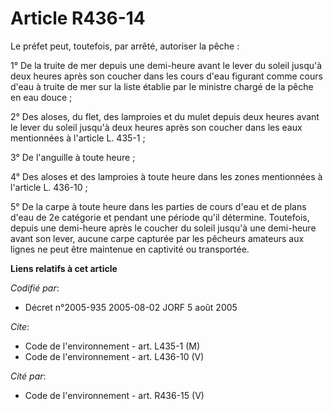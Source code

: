 # Article R436-14

Le préfet peut, toutefois, par arrêté, autoriser la pêche :

1° De la truite de mer depuis une demi-heure avant le lever du soleil jusqu'à deux heures après son coucher dans les cours
d'eau figurant comme cours d'eau à truite de mer sur la liste établie par le ministre chargé de la pêche en eau douce ;

2° Des aloses, du flet, des lamproies et du mulet depuis deux heures avant le lever du soleil jusqu'à deux heures après son
coucher dans les eaux mentionnées à l'article L. 435-1 ;

3° De l'anguille à toute heure ;

4° Des aloses et des lamproies à toute heure dans les zones mentionnées à l'article L. 436-10 ;

5° De la carpe à toute heure dans les parties de cours d'eau et de plans d'eau de 2e catégorie et pendant une période qu'il
détermine. Toutefois, depuis une demi-heure après le coucher du soleil jusqu'à une demi-heure avant son lever, aucune carpe
capturée par les pêcheurs amateurs aux lignes ne peut être maintenue en captivité ou transportée.

**Liens relatifs à cet article**

_Codifié par_:

  - Décret n°2005-935 2005-08-02 JORF 5 août 2005

_Cite_:

  - Code de l'environnement - art. L435-1 (M)
  - Code de l'environnement - art. L436-10 (V)

_Cité par_:

  - Code de l'environnement - art. R436-15 (V)
